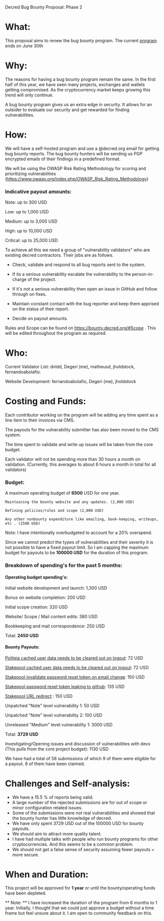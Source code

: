 Decred Bug Bounty Proposal: Phase 2

# What:

This proposal aims to renew the bug bounty program. The current [program](https://proposals.decred.org/proposals/d33a2667469b56942adf42453def6cc2292325251e4cf791e806939ea9efc9e1) ends on June 30th

# Why:

The reasons for having a bug bounty program remain the same. In the first half of this year, we have seen many projects, exchanges and wallets getting compromised. As the cryptocurrency market keeps growing this trend will only continue.

A bug bounty program gives us an extra edge in security. It allows for an outsider to evaluate our security and get rewarded for finding vulnerabilities.


# How:


We will have a self-hosted program and use a @decred.org email for getting bug bounty reports. The bug bounty hunters will be sending us PGP encrypted emails of their findings in a predefined format.

We will be using the OWASP Risk Rating Methodology for scoring and prioritizing vulnerabilities (https://www.owasp.org/index.php/OWASP_Risk_Rating_Methodology)


### Indicative payout amounts:

Note: up to 300 USD

Low: up to 1,000 USD

Medium: up to 3,000 USD

High: up to 10,000 USD

Critical: up to 25,000 USD

To achieve all this we need a group of "vulnerability validators" who are existing decred contractors. Their jobs are as follows.

- Check, validate and respond to all bug reports sent to the system.

- If its a serious vulnerability escalate the vulnerability to the person-in-charge of the project.

- If it's not a serious vulnerability then open an issue in GitHub and follow through on fixes.

- Maintain constant contact with the bug reporter and keep them apprised on the status of their report.

- Decide on payout amounts.

Rules and Scope can be found on https://bounty.decred.org/#Scope . This will be edited throughout the program as required.


# Who:

Current Validator List: dnldd, Degeri (me), matheusd, jholdstock, fernandoabolafio.

Website Development: fernandoabolafio, Degeri (me), jholdstock


# Costing and Funds:

Each contributor working on the program will be adding any time spent as a line item to their invoices via CMS.

The payouts for the vulnerability submitter has also been moved to the CMS system.

The time spent to validate and write up issues will be taken from the core budget.

Each validator will not be spending more than 30 hours a month on validation.  (Currently, this averages to about 6 hours a month in total for all validators)



### Budget:

A maximum operating budget of **6500** USD for one year.

    Maintaining the bounty website and any updates. (2,000 USD)

    Defining policies/rules and scope (2,000 USD)

    Any other nonbounty expenditure like emailing, book-keeping, writeups, etc . (2500 USD) 

Note: I have intentionally overbudgeted to account for a 20% overspend.

Since we cannot predict the types of vulnerabilities and their severity it is not possible to have a fixed payout limit. So I am capping the maximum budget for payouts to be **100000 USD** for the duration of this program.



### Breakdown of spending's for the past 5 months:

#### Operating budget spending's:

Initial website development and launch: 1,300 USD

Bonus on website completion: 200 USD

Initial scope creation: 320 USD

Website/ Scope / Mail content edits: 380 USD

Bookkeeping and mail correspondence: 250 USD

Total: **2450 USD**


#### Bounty Payouts:


[Politeia cached user data needs to be cleared out on logout](https://github.com/decred/politeiagui/issues/1002): 72 USD

[Stakepool cached user data needs to be cleared out on logout](https://github.com/decred/dcrstakepool/issues/318): 72 USD

[Stakepool invalidate password reset token on email change](https://github.com/decred/dcrstakepool/issues/320): 150 USD

[Stakepool password reset token leaking to github](https://github.com/decred/dcrstakepool/issues/376): 135 USD

[Stakepool URL redirect](https://github.com/decred/dcrstakepool/issues/378) : 150 USD

Unpatched "Note" level vulnerability 1: 50 USD

Unpatched "Note" level vulnerability 2: 100 USD

Unreleased "Medium" level vulnerability 1: 3000 USD

Total: **3729 USD**


Investigating/Opening issues and discussion of vulnerabilities with devs (This pulls from the core project budget): 1130 USD

We have had a total of 58 submissions of which 9 of them were eligible for a payout. 8 of them have been claimed.


# Challenges and Self-analysis:

* We have a 15.5 % of reports being valid. 
* A large number of the rejected submissions are for out of scope or minor configuration related issues.
* Some of the submissions were not real vulnerabilities and showed that the bounty hunter has little knowledge of decred.
* We have only spent 3729 USD out of the 100000 USD for bounty payouts. 
* We should aim to attract more quality talent. 
* I have had multiple talks with people who run bounty programs for other cryptocurrencies. And this seems to be a common problem.
* We should not get a false sense of security assuming fewer payouts = more secure. 




# When and Duration:

This project will be approved for **1 year** or until the bounty/operating funds have been depleted.

** Note: ** I have increased the duration of the program from 6 months to 1 year. Initially, I thought that we could just approve a budget without a time frame but feel unsure about it. I am open to community feedback on this.
